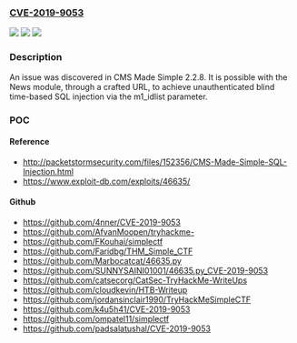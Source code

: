### [CVE-2019-9053](https://cve.mitre.org/cgi-bin/cvename.cgi?name=CVE-2019-9053)
![](https://img.shields.io/static/v1?label=Product&message=n%2Fa&color=blue)
![](https://img.shields.io/static/v1?label=Version&message=n%2Fa&color=blue)
![](https://img.shields.io/static/v1?label=Vulnerability&message=n%2Fa&color=brighgreen)

### Description

An issue was discovered in CMS Made Simple 2.2.8. It is possible with the News module, through a crafted URL, to achieve unauthenticated blind time-based SQL injection via the m1_idlist parameter.

### POC

#### Reference
- http://packetstormsecurity.com/files/152356/CMS-Made-Simple-SQL-Injection.html
- https://www.exploit-db.com/exploits/46635/

#### Github
- https://github.com/4nner/CVE-2019-9053
- https://github.com/AfvanMoopen/tryhackme-
- https://github.com/FKouhai/simplectf
- https://github.com/Faridbg/THM_Simple_CTF
- https://github.com/Marbocatcat/46635.py
- https://github.com/SUNNYSAINI01001/46635.py_CVE-2019-9053
- https://github.com/catsecorg/CatSec-TryHackMe-WriteUps
- https://github.com/cloudkevin/HTB-Writeup
- https://github.com/jordansinclair1990/TryHackMeSimpleCTF
- https://github.com/k4u5h41/CVE-2019-9053
- https://github.com/ompatel11/simplectf
- https://github.com/padsalatushal/CVE-2019-9053

